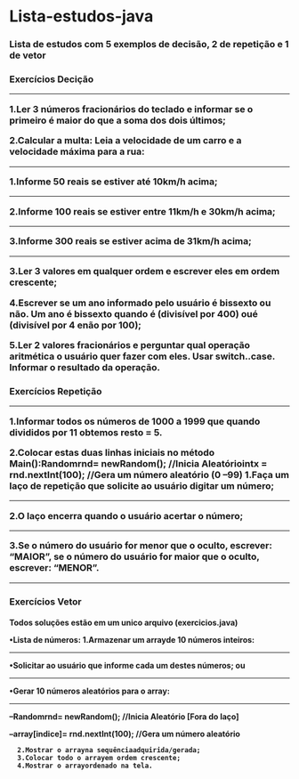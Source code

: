 # Lista-estudos-java
<h3>Lista de estudos com 5 exemplos de decisão, 2 de repetição e 1 de vetor
  <h3>Exercícios Decição
    <hr>
    <p>1.Ler 3 números fracionários do teclado e informar se o primeiro é maior do que a soma dos dois últimos;
     <p> 2.Calcular a multa: Leia a velocidade de um carro e a velocidade máxima para a rua:
       <hr>
       1.Informe 50 reais se estiver até 10km/h acima;
    <hr>
       2.Informe 100 reais se estiver entre 11km/h e 30km/h acima;
    <hr>
        3.Informe 300 reais se estiver acima de 31km/h acima;
    <hr>
<p>3.Ler 3 valores em qualquer ordem e escrever eles em ordem crescente;
      <p>4.Escrever se um ano informado pelo usuário é bissexto ou não. Um ano é bissexto quando é (divisível por 400) oué (divisível por 4 enão por 100);
        <p>5.Ler 2 valores fracionários e perguntar qual operação aritmética o usuário quer fazer com eles. Usar switch..case. Informar o resultado da operação.
<h3>Exercícios Repetição
  <hr>
  <p>1.Informar todos os números de 1000 a 1999 que quando divididos por 11 obtemos resto = 5.
    <p>2.Colocar estas duas linhas iniciais no método Main():Randomrnd= newRandom(); //Inicia Aleatóriointx = rnd.nextInt(100); //Gera um número aleatório (0 –99)
      1.Faça um laço de repetição que solicite ao usuário digitar um número;
      <hr>
      2.O laço encerra quando o usuário acertar o número;
    <hr>
     3.Se o número do usuário for menor que o oculto, escrever: “MAIOR”, se o número do usuário for maior que o oculto, escrever: “MENOR”.
    <hr>
<h3>Exercícios Vetor
  <h4>Todos soluções estão em um unico arquivo (exercicios.java)
  <p>•Lista de números:
    1.Armazenar um arrayde 10 números inteiros:
    <hr>
    •Solicitar ao usuário que informe cada um destes números; ou
  <hr>
    •Gerar 10 números aleatórios para o array:
  <hr>
   <p> –Randomrnd= newRandom(); //Inicia Aleatório [Fora do laço]
  <p> –array[indice]= rnd.nextInt(100); //Gera um número aleatório
  
      2.Mostrar o arrayna sequênciaadquirida/gerada;
      3.Colocar todo o arrayem ordem crescente;
      4.Mostrar o arrayordenado na tela.

